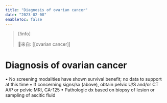 ```yaml
---
title: "Diagnosis of ovarian cancer"
date: "2023-02-08"
enableToc: false
---
```


> [!info] 
> 
> 🌱來自: [[ovarian cancer]]

# Diagnosis of ovarian cancer
• No screening modalities have shown survival benefit; no data to support at this time
• If concerning signs/sx (above), obtain pelvic U/S and/or CT A/P or pelvic MRI, CA-125
• Pathologic dx based on biopsy of lesion or sampling of ascitic fluid
